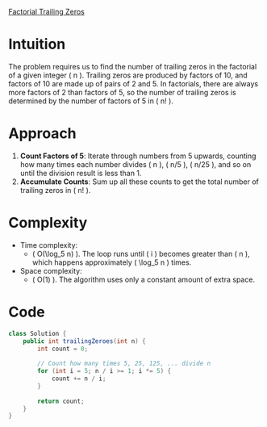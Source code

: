 [Factorial Trailing Zeros](https://leetcode.com/problems/factorial-trailing-zeroes)

# Intuition
The problem requires us to find the number of trailing zeros in the factorial of a given integer \( n \). Trailing zeros are produced by factors of 10, and factors of 10 are made up of pairs of 2 and 5. In factorials, there are always more factors of 2 than factors of 5, so the number of trailing zeros is determined by the number of factors of 5 in \( n! \).

# Approach
1. **Count Factors of 5**: Iterate through numbers from 5 upwards, counting how many times each number divides \( n \), \( n/5 \), \( n/25 \), and so on until the division result is less than 1.
2. **Accumulate Counts**: Sum up all these counts to get the total number of trailing zeros in \( n! \).

# Complexity
- Time complexity:
  - \( O(\log_5 n) \). The loop runs until \( i \) becomes greater than \( n \), which happens approximately \( \log_5 n \) times.
- Space complexity:
  - \( O(1) \). The algorithm uses only a constant amount of extra space.

# Code
```java
class Solution {
    public int trailingZeroes(int n) {
        int count = 0;
        
        // Count how many times 5, 25, 125, ... divide n
        for (int i = 5; n / i >= 1; i *= 5) {
            count += n / i;
        }
        
        return count;
    }
}
```